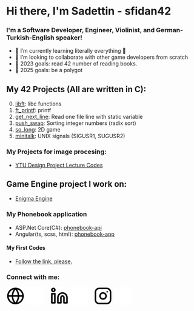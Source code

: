 # Hi there, I'm Sadettin - sfidan42

### I'm a Software Developer, Engineer, Violinist, and German-Turkish-English speaker!

- 🌱 I’m currently learning literally everything 🤣
- 👯 I’m looking to collaborate with other game developers from scratch
- 🥅 2023 goals: read 42 number of reading books.
- 🥅 2025 goals: be a polygot

## My 42 Projects (All are written in C):
0) [libft](https://github.com/sfidan42/42_00_libft): libc functions
1) [ft_printf](https://github.com/sfidan42/42_01_ft_printf): printf
2) [get_next_line](https://github.com/sfidan42/42_02_get_next_line): Read one file line with static variable
3) [push_swap](https://github.com/sfidan42/42_03_push_swap): Sorting integer numbers (radix sort)
4) [so_long](https://github.com/sfidan42/42_04_so_long): 2D game 
5) [minitalk](https://github.com/sfidan42/42_05_minitalk): UNIX signals (SIGUSR1, SUGUSR2)

### My Projects for image procesing:
- [YTU Design Project Lecture Codes](https://github.com/sfidan42/YTU_ImgProc1)

## Game Engine project I work on:
- [Enigma Engine](https://github.com/sfidan42/AEngine)

### My Phonebook application
- ASP.Net Core(C#): [phonebook-api](https://github.com/sfidan42/Phonebook-API)
- Angular(ts, scss, html): [phonebook-app](https://github.com/sfidan42/Phonebook-APP)

#### My First Codes
- [Follow the link, please.](https://github.com/sfidan42/codes)

### Connect with me:

[![website](./img/globe-light.svg)](website_link_here!!!!)
[![website](./img/globe-dark.svg)](website_link_here!!!!)
&nbsp;&nbsp;
[![website](./img/linkedin-light.svg)](https://www.linkedin.com/in/sadettin-fidan-2313791a3/)
[![website](./img/linkedin-dark.svg)](https://www.linkedin.com/in/sadettin-fidan-2313791a3/)
&nbsp;&nbsp;
[![website](./img/instagram-light.svg)](https://www.instagram.com/sadettin_00_f/)
[![website](./img/instagram-dark.svg)](https://www.instagram.com/sadettin_00_f/)
